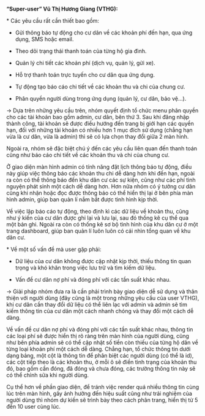 ﻿**“Super-user” Vũ Thị Hương Giang (VTHG):**

\* Các yêu cầu rất cần thiết bao gồm: 

- Gửi thông báo tự động cho cư dân về các khoản phí đến hạn, qua ứng dụng, SMS hoặc email.

- Theo dõi trạng thái thanh toán của từng hộ gia đình.

- Quản lý chi tiết các khoản phí (dịch vụ, quản lý, gửi xe).

- Hỗ trợ thanh toán trực tuyến cho cư dân qua ứng dụng.

- Tự động tạo báo cáo chi tiết về các khoản thu và chi của chung cư.

- Phân quyền người dùng trong ứng dụng (quản lý, cư dân, bảo vệ...).

-> Dựa trên những yêu cầu trên, nhóm quyết định tổ chức menu phân quyền cho các tài khoản bao gồm admin, cư dân, bên thứ 3. Sau khi đăng nhập thành công, tài khoản sẽ được điều hướng đến trang bị giới hạn các quyền hạn, đối với những tài khoản có nhiều hơn 1 mục đích sử dụng (chẳng hạn vừa là cư dân, vừa là admin) thì sẽ có lựa chọn thay đổi giữa 2 màn hình.

Ngoài ra, nhóm sẽ đặc biệt chú ý đến các yêu cầu liên quan đến thanh toán cũng như báo cáo chi tiết về các khoản thu và chi của chung cư.

Ở giao diện màn hình admin có tính năng đặt lịch thông báo tự động, điều này giúp việc thông báo các khoản thu chi dễ dàng hơn khi đến hạn, ngoài ra còn có thể thông báo đến khu dân cư các sự kiện, cũng như các phí tình nguyện phát sinh một cách dễ dàng hơn. Hơn nữa nhóm có ý tưởng cư dân cũng khi nhận hoặc đọc được thông báo có thể hiển thị lại ở bên phía màn hình admin, giúp ban quản lí nắm bắt được tình hình kịp thời.

Về việc lập báo cáo tự động, theo định kì các dữ liệu về khoản thu, cũng như ý kiến của cư dân được ghi lại và lưu lại, sau đó thống kê cụ thể qua một bản ghi. Ngoài ra còn có thống kê sơ bộ tình hình của khu dân cư ở một trang dashboard, giúp ban quản lí luôn luôn có cái nhìn tổng quan về khu dân cư.

\* Về một số vấn đề mà user gặp phải:

- Dữ liệu của cư dân không được cập nhật kịp thời, thiếu thông tin quan trọng và khó khăn trong việc lưu trữ và tìm kiếm dữ liệu.

- Vấn đề cư dân nợ phí và đóng phí với các tần suất khác nhau.

-> Giải pháp nhóm đưa ra là cần phải trình bày giao diện dễ sử dụng và thân thiện với người dùng (đây cũng là một trong những yêu cầu của user VTHG), khi cư dân cần thay đổi dữ liệu có thể liên lạc với admin và admin sẽ tìm kiếm thông tin của cư dân một cách nhanh chóng và thay đổi một cách dễ dàng. 

Về vấn đề cư dân nợ phí và đóng phí với các tần suất khác nhau, thông tin các loại phí sẽ được hiển thị rõ ràng trên màn hình của người dùng, cũng như bên phía admin sẽ có thể cập nhật số tiền còn thiếu của từng hộ dân về từng loại khoản phí một cách dễ dàng. Chẳng hạn, tổ chức thông tin dưới dạng bảng, một cột là thông tin để phân biệt các người dùng (có thể là id), các cột tiếp theo là các khoản thu, ở mỗi ô sẽ điền tình trạng của khoản thu đó, bao gồm cần đóng, đã đóng và chưa đóng, các trường thông tin này sẽ có thể chỉnh sửa khi người dùng.

Cụ thể hơn về phần giao diện, để tránh việc render quá nhiều thông tin cùng lúc trên màn hình, gây ảnh hưởng đến hiệu suất cũng như trải nghiệm của người dùng thì nhóm dự kiến sẽ trình bày theo cách phân trang, hiển thị từ 5 đến 10 user cùng lúc.


